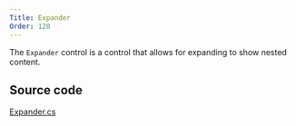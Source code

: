 ```yaml
---
Title: Expander
Order: 120
---
```

The `Expander` control is a control that allows for expanding to show nested content.

## Source code
[Expander.cs](https://github.com/AvaloniaUI/Avalonia/blob/master/src/Avalonia.Controls/Expander.cs)


